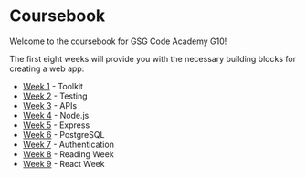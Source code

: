 # Coursebook

Welcome to the coursebook for GSG Code Academy G10!

The first eight weeks will provide you with the necessary building blocks for creating a web app:
* [Week 1](week-1/README.md) - Toolkit
* [Week 2](week-2/README.md) - Testing
* [Week 3](week-3/README.md) - APIs
* [Week 4](week-4/README.md) - Node.js 
* [Week 5](week-5/README.md) - Express
* [Week 6](week-6/README.md) - PostgreSQL
* [Week 7](week-7/README.md) - Authentication
* [Week 8](week-8/README.md) - Reading Week
* [Week 9](week-9/README.md) - React Week